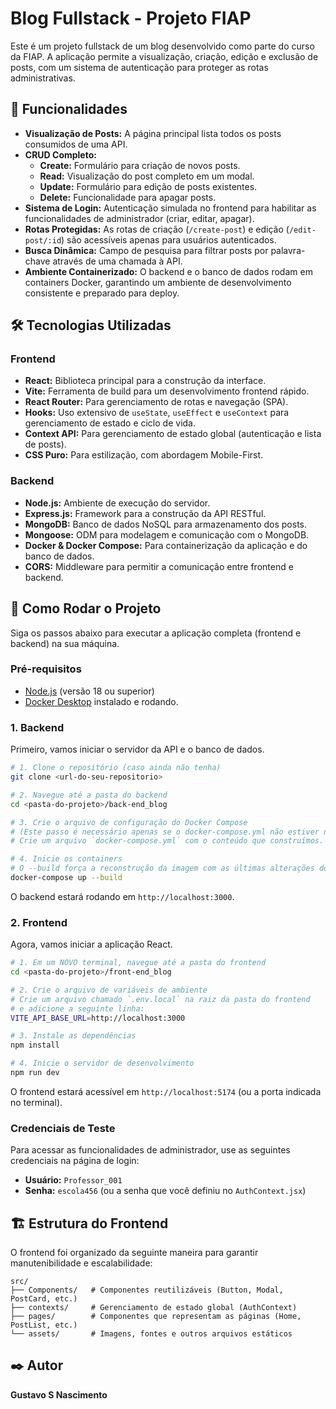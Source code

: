 # Blog Fullstack - Projeto FIAP

Este é um projeto fullstack de um blog desenvolvido como parte do curso da FIAP. A aplicação permite a visualização, criação, edição e exclusão de posts, com um sistema de autenticação para proteger as rotas administrativas.

## 🚀 Funcionalidades

- **Visualização de Posts:** A página principal lista todos os posts consumidos de uma API.
- **CRUD Completo:**
  - **Create:** Formulário para criação de novos posts.
  - **Read:** Visualização do post completo em um modal.
  - **Update:** Formulário para edição de posts existentes.
  - **Delete:** Funcionalidade para apagar posts.
- **Sistema de Login:** Autenticação simulada no frontend para habilitar as funcionalidades de administrador (criar, editar, apagar).
- **Rotas Protegidas:** As rotas de criação (`/create-post`) e edição (`/edit-post/:id`) são acessíveis apenas para usuários autenticados.
- **Busca Dinâmica:** Campo de pesquisa para filtrar posts por palavra-chave através de uma chamada à API.
- **Ambiente Containerizado:** O backend e o banco de dados rodam em containers Docker, garantindo um ambiente de desenvolvimento consistente e preparado para deploy.

## 🛠️ Tecnologias Utilizadas

### Frontend

- **React:** Biblioteca principal para a construção da interface.
- **Vite:** Ferramenta de build para um desenvolvimento frontend rápido.
- **React Router:** Para gerenciamento de rotas e navegação (SPA).
- **Hooks:** Uso extensivo de `useState`, `useEffect` e `useContext` para gerenciamento de estado e ciclo de vida.
- **Context API:** Para gerenciamento de estado global (autenticação e lista de posts).
- **CSS Puro:** Para estilização, com abordagem Mobile-First.

### Backend

- **Node.js:** Ambiente de execução do servidor.
- **Express.js:** Framework para a construção da API RESTful.
- **MongoDB:** Banco de dados NoSQL para armazenamento dos posts.
- **Mongoose:** ODM para modelagem e comunicação com o MongoDB.
- **Docker & Docker Compose:** Para containerização da aplicação e do banco de dados.
- **CORS:** Middleware para permitir a comunicação entre frontend e backend.

## 🏁 Como Rodar o Projeto

Siga os passos abaixo para executar a aplicação completa (frontend e backend) na sua máquina.

### Pré-requisitos

- [Node.js](https://nodejs.org/) (versão 18 ou superior)
- [Docker Desktop](https://www.docker.com/products/docker-desktop/) instalado e rodando.

### 1. Backend

Primeiro, vamos iniciar o servidor da API e o banco de dados.

```bash
# 1. Clone o repositório (caso ainda não tenha)
git clone <url-do-seu-repositorio>

# 2. Navegue até a pasta do backend
cd <pasta-do-projeto>/back-end_blog

# 3. Crie o arquivo de configuração do Docker Compose
# (Este passo é necessário apenas se o docker-compose.yml não estiver no repositório)
# Crie um arquivo `docker-compose.yml` com o conteúdo que construímos.

# 4. Inicie os containers
# O --build força a reconstrução da imagem com as últimas alterações do código
docker-compose up --build
```
O backend estará rodando em `http://localhost:3000`.

### 2. Frontend

Agora, vamos iniciar a aplicação React.

```bash
# 1. Em um NOVO terminal, navegue até a pasta do frontend
cd <pasta-do-projeto>/front-end_blog

# 2. Crie o arquivo de variáveis de ambiente
# Crie um arquivo chamado `.env.local` na raiz da pasta do frontend
# e adicione a seguinte linha:
VITE_API_BASE_URL=http://localhost:3000

# 3. Instale as dependências
npm install

# 4. Inicie o servidor de desenvolvimento
npm run dev
```
O frontend estará acessível em `http://localhost:5174` (ou a porta indicada no terminal).

### Credenciais de Teste

Para acessar as funcionalidades de administrador, use as seguintes credenciais na página de login:

- **Usuário:** `Professor_001`
- **Senha:** `escola456` (ou a senha que você definiu no `AuthContext.jsx`)

## 🏗️ Estrutura do Frontend

O frontend foi organizado da seguinte maneira para garantir manutenibilidade e escalabilidade:

```
src/
├── Components/   # Componentes reutilizáveis (Button, Modal, PostCard, etc.)
├── contexts/     # Gerenciamento de estado global (AuthContext)
├── pages/        # Componentes que representam as páginas (Home, PostList, etc.)
└── assets/       # Imagens, fontes e outros arquivos estáticos
```

## ✒️ Autor

**Gustavo S Nascimento**